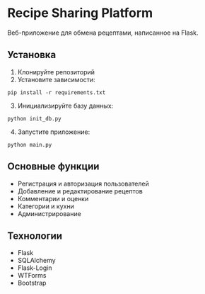 
# Recipe Sharing Platform

Веб-приложение для обмена рецептами, написанное на Flask.

## Установка

1. Клонируйте репозиторий
2. Установите зависимости:
```
pip install -r requirements.txt
```

3. Инициализируйте базу данных:
```
python init_db.py
```

4. Запустите приложение:
```
python main.py
```

## Основные функции

- Регистрация и авторизация пользователей
- Добавление и редактирование рецептов
- Комментарии и оценки
- Категории и кухни
- Администрирование

## Технологии

- Flask
- SQLAlchemy
- Flask-Login
- WTForms
- Bootstrap
